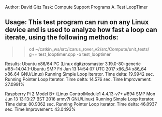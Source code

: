 Author: David Gitz
Task: Compute
Support Programs
A. Test LoopTimer

Usage: This test program can run on any Linux device and is used to analyze how fast a loop can iterate, using the following methods:
 - 
  >>cd ~/catkin_ws/src/icarus_rover_v2/src/Compute/unit_tests/
  >>g++ test_looptimer.cpp -o test_looptimer

Results:
Ubuntu x86/64 PC (Linux dgitzrosmaster 3.19.0-80-generic #88~14.04.1-Ubuntu SMP Fri Jan 13 14:54:07 UTC 2017 x86_64 x86_64 x86_64 GNU/Linux)
Running Simple Loop Iterator.
Time delta: 19.9942 sec.
Running Pointer Loop Iterator.
Time delta: 14.576 sec.
Time Improvement: 27.0991%

Raspberry Pi 2 Model B+ (Linux ControlModule1 4.4.13-v7+ #894 SMP Mon Jun 13 13:13:27 BST 2016 armv7l GNU/Linux)
Running Simple Loop Iterator.
Time delta: 80.9362 sec.
Running Pointer Loop Iterator.
Time delta: 46.0937 sec.
Time Improvement: 43.0493%




